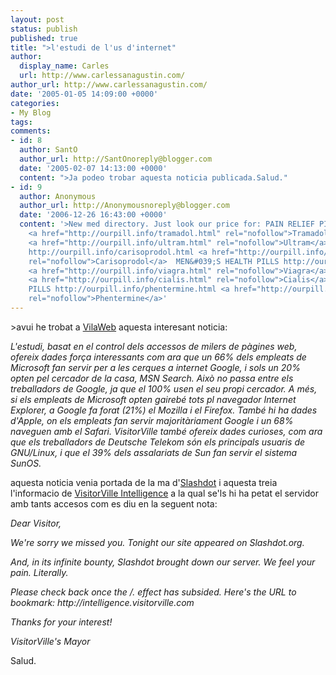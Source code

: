 ```yaml
---
layout: post
status: publish
published: true
title: ">l'estudi de l'us d'internet"
author:
  display_name: Carles
  url: http://www.carlessanagustin.com/
author_url: http://www.carlessanagustin.com/
date: '2005-01-05 14:09:00 +0000'
categories:
- My Blog
tags:
comments:
- id: 8
  author: SantO
  author_url: http://SantOnoreply@blogger.com
  date: '2005-02-07 14:13:00 +0000'
  content: ">Ja podeo trobar aquesta noticia publicada.Salud."
- id: 9
  author: Anonymous
  author_url: http://Anonymousnoreply@blogger.com
  date: '2006-12-26 16:43:00 +0000'
  content: '>New med directory. Just look our price for: PAIN RELIEF PILLS http://ourpill.info/tramadol.html
    <a href="http://ourpill.info/tramadol.html" rel="nofollow">Tramadol</a>  http://ourpill.info/ultram.html
    <a href="http://ourpill.info/ultram.html" rel="nofollow">Ultram</a>  MUSCLE RELAXANTS
    http://ourpill.info/carisoprodol.html <a href="http://ourpill.info/carisoprodol.html"
    rel="nofollow">Carisoprodol</a>  MEN&#039;S HEALTH PILLS http://ourpill.info/viagra.html
    <a href="http://ourpill.info/viagra.html" rel="nofollow">Viagra</a>  http://ourpill.info/cialis.html
    <a href="http://ourpill.info/cialis.html" rel="nofollow">Cialis</a>  WEIGHT LOSS
    PILLS http://ourpill.info/phentermine.html <a href="http://ourpill.info/phentermine.html"
    rel="nofollow">Phentermine</a>'
---
```

<p>>avui he trobat a <a href="http://www.vilaweb.com/" target="_blank">VilaWeb</a> aquesta interesant noticia:</p>
<p><span style="font-style:italic;">L'estudi, basat en el control dels accessos de milers de p&agrave;gines web, ofereix dades for&ccedil;a interessants com ara que un 66% dels empleats de Microsoft fan servir per a les cerques a internet Google, i sols un 20% opten pel cercador de la casa, MSN Search. Aix&ograve; no passa entre els treballadors de Google, ja que el 100% usen el seu propi cercador. A m&eacute;s, si els empleats de Microsoft opten gaireb&eacute; tots pl navegador Internet Explorer, a Google fa forat (21%) el Mozilla i el Firefox. Tamb&eacute; hi ha dades d'Apple, on els empleats fan servir majorit&agrave;riament Google i un 68% naveguen amb el Safari. VisitorVille tamb&eacute; ofereix dades curioses, com ara que els treballadors de Deutsche Telekom s&oacute;n els principals usuaris de GNU/Linux, i que el 39% dels assalariats de Sun fan servir el sistema SunOS.</p>
<p></span>aquesta noticia venia portada de la ma d'<a href="http://slashdot.org/" target="_blank">Slashdot</a> i aquesta treia l'informacio de <a href="http://intelligence.visitorville.com/" target="_blank">VisitorVille Intelligence</a> a la qual se'ls hi ha petat el servidor amb tants accesos com es diu en la seguent nota:</p>
<p><span style="font-style:italic;">Dear Visitor,</span></p>
<p><span style="font-style:italic;">We're sorry we missed you. Tonight our site appeared on Slashdot.org.</span></p>
<p><span style="font-style:italic;">And, in its infinite bounty, Slashdot brought down our server. We feel your pain. Literally.</span></p>
<p><span style="font-style:italic;">Please check back once the /. effect has subsided. Here's the URL to bookmark: http://intelligence.visitorville.com      </span></p>
<p><span style="font-style:italic;">Thanks for your interest!</span></p>
<p><span style="font-style:italic;">VisitorVille's Mayor</span></p>
<p>Salud.</p>
